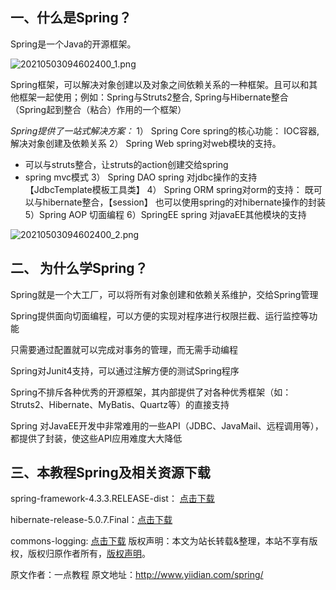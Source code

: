 


## **一、什么是Spring？**

Spring是一个Java的开源框架。

![20210503094602400_1.png](https://gitee.com/hezhiyuan007/java-study/raw/master/images/Spring/a8d4e1e9-2b0a-43b4-82e6-a4f7a7b26659.png)

Spring框架，可以解决对象创建以及对象之间依赖关系的一种框架。且可以和其他框架一起使用；例如：Spring与Struts2整合, Spring与Hibernate整合 （Spring起到整合（粘合）作用的一个框架）

*Spring提供了一站式解决方案：*
1） Spring Core spring的核心功能： IOC容器, 解决对象创建及依赖关系
2） Spring Web spring对web模块的支持。
- 可以与struts整合，让struts的action创建交给spring
- spring mvc模式
3） Spring DAO spring 对jdbc操作的支持 【JdbcTemplate模板工具类】
4） Spring ORM spring对orm的支持：
既可以与hibernate整合，【session】
也可以使用spring的对hibernate操作的封装
5）Spring AOP 切面编程
6）SpringEE spring 对javaEE其他模块的支持

![20210503094602400_2.png](https://gitee.com/hezhiyuan007/java-study/raw/master/images/Spring/3f299ee5-0b63-4c30-9d7c-c2d90a895be6.png)

## **二、 为什么学Spring？**

Spring就是一个大工厂，可以将所有对象创建和依赖关系维护，交给Spring管理

Spring提供面向切面编程，可以方便的实现对程序进行权限拦截、运行监控等功能

只需要通过配置就可以完成对事务的管理，而无需手动编程

Spring对Junit4支持，可以通过注解方便的测试Spring程序

Spring不排斥各种优秀的开源框架，其内部提供了对各种优秀框架（如：Struts2、Hibernate、MyBatis、Quartz等）的直接支持

Spring 对JavaEE开发中非常难用的一些API（JDBC、JavaMail、远程调用等），都提供了封装，使这些API应用难度大大降低

## **三、本教程Spring及相关资源下载**

spring-framework-4.3.3.RELEASE-dist： [点击下载](http://pan.baidu.com/s/1nvIFTHZ)

hibernate-release-5.0.7.Final：[点击下载](http://pan.baidu.com/s/1jIFypM2)

commons-logging: [点击下载](http://pan.baidu.com/s/1mimnWpE)
版权声明：本文为站长转载&整理，本站不享有版权，版权归原作者所有，[版权声明](https://gitee.com/hezhiyuan007/java-notes/raw/master/disclaimer.md)。




原文作者：一点教程 原文地址：http://www.yiidian.com/spring/
